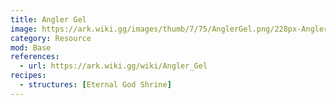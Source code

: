 ```yaml
---
title: Angler Gel
image: https://ark.wiki.gg/images/thumb/7/75/AnglerGel.png/228px-AnglerGel.png
category: Resource
mod: Base
references:
  - url: https://ark.wiki.gg/wiki/Angler_Gel
recipes:
  - structures: [Eternal God Shrine]
---
```

